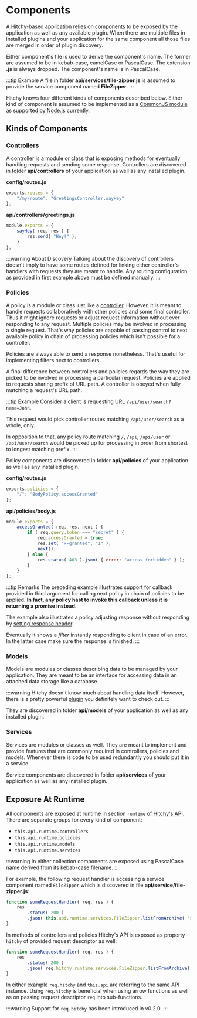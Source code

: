 # Components

A Hitchy-based application relies on components to be exposed by the application as well as any available plugin. When there are multiple files in installed plugins and your application for the same component all those files are merged in order of plugin discovery.

Either component's file is used to derive the component's name. The former are assumed to be in kebab-case, camelCase or PascalCase. The extension **.js** is always dropped. The component's name is in PascalCase.

:::tip Example
A file in folder **api/services/file-zipper.js** is assumed to provide the service component named **FileZipper**.
:::

Hitchy knows four different kinds of components described below. Either kind of component is assumed to be implemented as a [CommonJS module as supported by Node.js](https://nodejs.org/dist/latest/docs/api/modules.html#modules_modules) currently.

## Kinds of Components

### Controllers

A controller is a module or class that is exposing methods for eventually handling requests and sending some response. Controllers are discovered in folder **api/controllers** of your application as well as any installed plugin.

**config/routes.js**
```javascript
exports.routes = {
    "/my/route": "GreetingsController.sayHey"
};
```

**api/controllers/greetings.js**
```javascript
module.exports = {
    sayHey( req, res ) {
        res.send( "Hey!" );
    }
};
```

:::warning About Discovery
Talking about the discovery of controllers doesn't imply to have some routes defined for linking either controller's handlers with requests they are meant to handle. Any routing configuration as provided in first example above must be defined manually.
:::

### Policies

A policy is a module or class just like a [controller](#controllers). However, it is meant to handle requests collaboratively with other policies and some final controller. Thus it might ignore requests or adjust request information without ever responding to any request. Multiple policies may be involved in processing a single request. That's why policies are capable of passing control to next available policy in chain of processing policies which isn't possible for a controller.

Policies are always able to send a response nonetheless. That's useful for implementing filters next to controllers.

A final difference between controllers and policies regards the way they are picked to be involved in processing a particular request. Policies are applied to requests sharing prefix of URL path. A controller is obeyed when fully matching a request's URL path.

:::tip Example
Consider a client is requesting URL `/api/user/search?name=John`. 

This request would pick controller routes matching `/api/user/search` as a whole, only. 

In opposition to that, any policy route matching `/`, `/api`, `/api/user` or `/api/user/search` would be picked up for processing in order from shortest to longest matching prefix.
:::

Policy components are discovered in folder **api/policies** of your application as well as any installed plugin.

**config/routes.js**
```javascript
exports.policies = {
    "/": "BodyPolicy.accessGranted"
};
```

**api/policies/body.js**
```javascript
module.exports = {
    accessGranted( req, res, next ) {
        if ( req.query.token === "secret" ) {
            req.accessGranted = true;
            res.set( "x-granted", "1" );
            next();
        } else {
            res.status( 403 ).json( { error: "access forbidden" } );
        }
    }
};
```

:::tip Remarks
The preceding example illustrates support for callback provided in third argument for calling next policy in chain of policies to be applied. **In fact, any policy hast to invoke this callback unless it is returning a promise instead.**

The example also illustrates a policy adjusting response without responding by [setting response header](../api/README.md#res-set-name-value). 

Eventually it shows a _filter_ instantly responding to client in case of an error. In the latter case make sure the response is finished.
:::


### Models

Models are modules or classes describing data to be managed by your application. They are meant to be an interface for accessing data in an attached data storage like a database.

:::warning
Hitchy doesn't know much about handling data itself. However, there is a pretty powerful [plugin](https://www.npmjs.com/package/hitchy-plugin-odem) you definitely want to check out.
:::

They are discovered in folder **api/models** of your application as well as any installed plugin.


### Services

Services are modules or classes as well. They are meant to implement and provide features that are commonly required in controllers, policies and models. Whenever there is code to be used redundantly you should put it in a service.

Service components are discovered in folder **api/services** of your application as well as any installed plugin.


## Exposure At Runtime

All components are exposed at runtime in section `runtime` of [Hitchy's API](../api). There are separate groups for every kind of component:

* `this.api.runtime.controllers` 
* `this.api.runtime.policies` 
* `this.api.runtime.models` 
* `this.api.runtime.services`

:::warning 
In either collection components are exposed using PascalCase name derived from its kebab-case filename.
:::

For example, the following request handler is accessing a service component named `FileZipper` which is discovered in file **api/service/file-zipper.js**:

```javascript
function someRequestHandler( req, res ) {
    res
        .status( 200 )
        .json( this.api.runtime.services.FileZipper.listFromArchive( "some/archive" ) );
}
```

In methods of controllers and policies Hitchy's API is exposed as property `hitchy` of provided request descriptor as well:

```javascript
function someRequestHandler( req, res ) {
    res
        .status( 200 )
        .json( req.hitchy.runtime.services.FileZipper.listFromArchive( "some/archive" ) );
}
```

In either example `req.hitchy` and `this.api` are referring to the same API instance. Using `req.hitchy` is beneficial when using arrow functions as well as on passing request descriptor `req` into sub-functions.

:::warning
Support for `req.hitchy` has been introduced in v0.2.0.
:::
